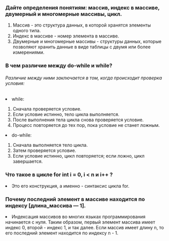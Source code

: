<h3> Дайте определения понятиям: массив, индекс в массиве, двумерный и многомерные массивы, цикл. </h3>

<ol>
<li> Массив - это структура данных, в которой хранятся элементы одного типа. </li>
<li> Индекс в массиве - номер элемента в массиве.  </li>
<li> Двумерные и многомерные массивы - структуры данных, которые позволяют хранить данные в виде таблицы с двумя или более измерениями.</li>
</ol>

<h3> В чем различие между do-while и while? </h3>
<h6> Различие между ними заключается в том, когда происходит проверка условия: </h6>
<li> while: </li>
<ol>
<li>Сначала проверяется условие. </li>
<li>Если условие истинно, тело цикла выполняется.</li>
<li>После выполнения тела цикла снова проверяется условие. </li>
<li>Процесс повторяется до тех пор, пока условие не станет ложным.</li>
</ol>
<li> do-while: </li>
<ol>
<li>Сначала выполняется тело цикла.</li>
<li>Затем проверяется условие.</li>
<li>Если условие истинно, цикл повторяется; если ложно, цикл завершается.</li>
</ol>

<h3> Что такое в цикле for int i = 0, i < n и i++ ? </h3>
<li> Это его конструкция, а именно - синтаксис цикла for. </li>

<h3> Почему последний элемент в массиве находится по индексу [длина_массива — 1]. </h3>

<li> Индексация массивов во многих языках программирования начинается с нуля. Таким образом, первый элемент массива имеет индекс 0, второй - индекс 1, и так далее. Если массив имеет длину n, то его последний элемент находится по индексу n - 1.</li>